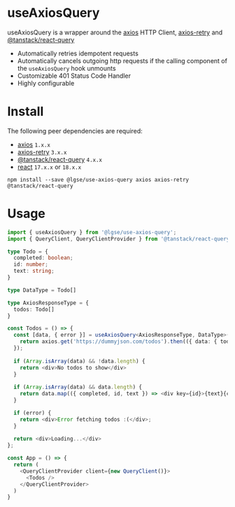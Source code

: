 # useAxiosQuery
useAxiosQuery is a wrapper around the [axios](https://github.com/axios/axios) HTTP Client, [axios-retry](https://github.com/softonic/axios-retry) and [@tanstack/react-query](https://github.com/TanStack/query)

- Automatically retries idempotent requests
- Automatically cancels outgoing http requests if the calling component of the `useAxiosQuery` hook unmounts
- Customizable 401 Status Code Handler
- Highly configurable

# Install
The following peer dependencies are required:
- [axios](https://www.npmjs.com/package/axios) `1.x.x`
- [axios-retry](https://www.npmjs.com/package/axios-retry) `3.x.x`
- [@tanstack/react-query](https://www.npmjs.com/package/@tanstack/react-query) `4.x.x`
- [react](https://www.npmjs.com/package/react) `17.x.x` or `18.x.x`

```
npm install --save @lgse/use-axios-query axios axios-retry @tanstack/react-query
```

# Usage

```typescript jsx
import { useAxiosQuery } from '@lgse/use-axios-query';
import { QueryClient, QueryClientProvider } from '@tanstack/react-query'

type Todo = {
  completed: boolean;
  id: number;
  text: string;
}

type DataType = Todo[]

type AxiosResponseType = {
  todos: Todo[]
}

const Todos = () => {
  const [data, { error }] = useAxiosQuery<AxiosResponseType, DataType>(['todos'], (axios, cancelRequest) => {
    return axios.get('https://dummyjson.com/todos').then(({ data: { todos } }) => todos);
  });
  
  if (Array.isArray(data) && !data.length) {
    return <div>No todos to show</div>
  }
  
  if (Array.isArray(data) && data.length) {
    return data.map(({ completed, id, text }) => <div key={id}>{text}{completed ? ' - Done!' : ''}</div>;
  }

  if (error) {
    return <div>Error fetching todos :(</div>;
  }
  
  return <div>Loading...</div>
};

const App = () => {
  return (
    <QueryClientProvider client={new QueryClient()}>
      <Todos />
    </QueryClientProvider>
  )
}
```

